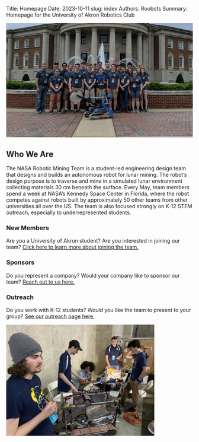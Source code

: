 Title: Homepage
Date: 2023-10-11
slug: index
Authors: Roobots
Summary: Homepage for the University of Akron Robotics Club

![2016 Award at Competition](../images/2019-team.jpg)

## Who We Are

The NASA Robotic Mining Team is a student-led engineering design team that designs and builds an autonomous robot for lunar mining. The robot’s design purpose is to traverse and mine in a simulated lunar environment collecting materials 30 cm beneath the surface. Every May, team members spend a week at NASA’s Kennedy Space Center in Florida, where the robot competes against robots built by approximately 50 other teams from other universities all over the US. The team is also focused strongly on K-12 STEM outreach, especially to underrepresented students.

### New Members

Are you a University of Akron student? Are you interested in joining our team?
[Click here to learn more about joining the team.](./new-members.html)

### Sponsors

Do you represent a company? Would your company like to sponsor our team?
[Reach out to us here.](./contact.html)

### Outreach

Do you work with K-12 students? Would you like the team to present to your group?
[See our outreach page here.](./outreach.html)

[<img src="../images/team-with-bot.JPG" width="400"/>](../images/team-with-bot.JPG)

<!-- How high is jacob lmao??-->
